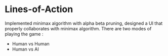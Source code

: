 # Lines-of-Action

Implemented minimax algorithm with alpha beta pruning, designed a UI that properly collaborates with minimax algorithm. There are two modes of playing the game :
- Human vs Human
- Human vs AI
